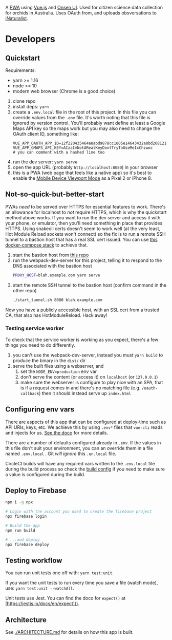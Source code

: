 A [PWA](https://developers.google.com/web/progressive-web-apps/) using
[Vue.js](https://vuejs.org/) and [Onsen UI](https://onsen.io/). Used for
citizen science data collection for orchids in Australia. Uses OAuth from, and
uploads obsversations to [iNaturalist](https://inaturalist.org/).

# Developers

## Quickstart

Requirements:
  - yarn >= 1.16
  - node >= 10
  - modern web browser (Chrome is a good choice)

  1. clone repo
  1. install deps: `yarn`
  1. create a `.env.local` file in the root of this project. In this file you
     can override values from the `.env` file. It's worth noting that this file
     is ignored by version control. You'll probably want define at least a
     Google Maps API key so the maps work but you may also need to change the
     OAuth client ID, something like:
      ```env
      VUE_APP_OAUTH_APP_ID=12f220435464a8abd9878cc1805e14643432a8bd268121c7f4698ff0a903e535
      VUE_APP_GMAPS_API_KEY=AIzaImNotARealKeyDontTryToUseMeIxChzwoc
      # you can comment with a hashed line too
      ```
  1. run the dev server: `yarn serve`
  1. open the app URL (probably `http://localhost:8080`) in your browser
  1. this is a PWA (web page that feels like a native app) so it's best to enable the [Mobile Device Viewport Mode](https://developers.google.com/web/tools/chrome-devtools/device-mode/#device) as a Pixel 2 or iPhone 8.

## Not-so-quick-but-better-start

PWAs *need* to be served over HTTPS for essential features to work. There's an
allowance for localhost to *not* require HTTPS, which is why the quickstart
method above works.  If you want to run the dev server and access it with your
phone, or emulator, then you'll need something in place that provides HTTPS.
Using snakeoil certs doesn't seem to work well (at the very least, Hot Module
Reload sockets won't connect) so the fix is to run a remote SSH tunnel to a
bastion host that has a real SSL cert issued. You can use [this docker-compose
stack](https://github.com/tomsaleeba/docker-https-ssh-tunnel) to achieve that.

  1. start the bastion host from [this repo](https://github.com/tomsaleeba/docker-https-ssh-tunnel)
  1. run the webpack-dev-server for this project, telling it to respond to the DNS associated with the bastion host
      ```bash
      PROXY_HOST=blah.example.com yarn serve
      ```
  1. start the remote SSH tunnel to the bastion host (confirm command in the other repo)
      ```bash
      ./start_tunnel.sh 8080 blah.example.com
      ```

Now you have a publicly accessible host, with an SSL cert from a trusted CA,
that also has HotModuleReload. Hack away!

### Testing service worker

To check that the service worker is working as you expect, there's a few things
you need to do differently.

  1. you can't use the webpack-dev-server, instead you must `yarn build` to
     produce the binary in the `dist/` dir
  1. serve the built files using a webserver, and
      1. set the `NODE_ENV=production` env var
      1. don't serve the content (or access it) on `localhost` (or `127.0.0.1`)
      1. make sure the webserver is configure to play nice with an SPA, that is
         if a request comes in and there's no matching file (e.g.
         `/oauth-callback`) then it should instead serve up `index.html`

## Configuring env vars
There are aspects of this app that can be configured at deploy-time such as API
URIs, keys, etc. We achieve this by using `.env*` files that `vue-cli` reads
and injects for us. [See the
doco](https://cli.vuejs.org/guide/mode-and-env.html#environment-variables) for
more details.

There are a number of defaults configured already in `.env`. If the values in
this file don't suit your environment, you can an override them in a file named
`.env.local` . Git *will ignore* this `.en.local` file.

CircleCI builds will have any required vars written to the `.env.local` file
during the build process so check the [build config](./.circleci/config.yml) if
you need to make sure a value is configured during the build.

## Deploy to Firebase

```bash
npm i -g npx

# Login with the account you used to create the firebase project
npx firebase login

# Build the app
npm run build

# ...and deploy
npx firebase deploy
```

## Testing workflow

You can run unit tests one off with: `yarn test:unit`.

If you want the unit tests to run every time you save a file (watch mode), use:
`yarn test:unit --watchAll`.

Unit tests use Jest. You can find the doco for `expect()` at
[https://jestjs.io/docs/en/expect]().

## Architecture
See [./ARCHITECTURE.md]() for details on how this app is built.
